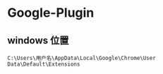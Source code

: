 # Google-Plugin

## windows 位置

`C:\Users\用户名\AppData\Local\Google\Chrome\User Data\Default\Extensions`